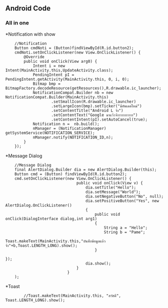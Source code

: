 ## Android Code

### All in one
*Notification with show

        //Notification
        Button cmdNoti = (Button)findViewById(R.id.button2);
        cmdNoti.setOnClickListener(new View.OnClickListener() {
            @Override
            public void onClick(View arg0) {
                Intent i = new Intent(MainActivity.this,UpdateActivity.class);
                PendingIntent pI = PendingIntent.getActivity(MainActivity.this, 0, i, 0);
                Bitmap bmp = BitmapFactory.decodeResource(getResources(),R.drawable.ic_launcher);
                NotificationCompat.Builder nb = new NotificationCompat.Builder(MainActivity.this)
                        .setSmallIcon(R.drawable.ic_launcher)
                        .setLargeIcon(bmp).setTicker("มีอัพเดตใหม่")
                        .setContentTitle("Android L จ้า")
                        .setContentText("Google มาแว้วจ้าาาาาาาาาาา")
                        .setContentIntent(pI).setAutoCancel(true);
                Notification n =  nb.build();
                nManager = (NotificationManager) getSystemService(NOTIFICATION_SERVICE);
                nManager.notify(NOTIFICATION_ID,n);
            }
        });

*Message Dialog

        //Message Dialog
        final AlertDialog.Builder dia = new AlertDialog.Builder(this);
        Button cmd = (Button) findViewById(R.id.button2);
        cmd.setOnClickListener(new View.OnClickListener() {
                                   public void onClick(View v) {
                                       dia.setTitle("Hello");
                                       dia.setMessage("World");
                                       dia.setNegativeButton("No", null);
                                       dia.setPositiveButton("Yes", new AlertDialog.OnClickListener()
                                       {
                                           public void onClick(DialogInterface dialog,int arg1)
                                           {
                                               String a = "Hello";
                                               String b = "Pame";
                                               Toast.makeText(MainActivity.this,"บันทึกข้อมูลแล้วจ้า"+b,Toast.LENGTH_LONG).show();
                                           }
                                                                                  });
                                       dia.show();
                                   }
                               }
        );

*Toast
                
`        //Toast.makeText(MainActivity.this, "สวัสดี", Toast.LENGTH_LONG).show();`

